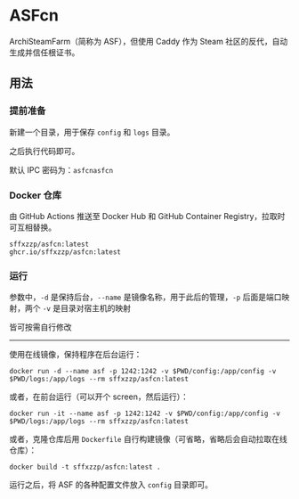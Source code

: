 # ASFcn

ArchiSteamFarm（简称为 ASF），但使用 Caddy 作为 Steam 社区的反代，自动生成并信任根证书。

## 用法

### 提前准备

新建一个目录，用于保存 `config` 和 `logs` 目录。

之后执行代码即可。

默认 IPC 密码为：`asfcnasfcn`

### Docker 仓库

由 GitHub Actions 推送至 Docker Hub 和 GitHub Container Registry，拉取时可互相替换。

```
sffxzzp/asfcn:latest
ghcr.io/sffxzzp/asfcn:latest
```

### 运行

参数中，`-d` 是保持后台，`--name` 是镜像名称，用于此后的管理，`-p` 后面是端口映射，两个 `-v` 是目录对宿主机的映射

皆可按需自行修改

------

使用在线镜像，保持程序在后台运行：

``` shell
docker run -d --name asf -p 1242:1242 -v $PWD/config:/app/config -v $PWD/logs:/app/logs --rm sffxzzp/asfcn:latest
```

或者，在前台运行（可以开个 screen，然后运行）：

``` shell
docker run -it --name asf -p 1242:1242 -v $PWD/config:/app/config -v $PWD/logs:/app/logs --rm sffxzzp/asfcn:latest
```

或者，克隆仓库后用 `Dockerfile` 自行构建镜像（可省略，省略后会自动拉取在线仓库）：

``` shell
docker build -t sffxzzp/asfcn:latest .
```

运行之后，将 ASF 的各种配置文件放入 `config` 目录即可。
